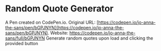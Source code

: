# Random Quote Generator

A Pen created on CodePen.io. Original URL: [https://codepen.io/jo-anna-the-sans/pen/bGPJNYN](https://codepen.io/jo-anna-the-sans/pen/bGPJNYN).
Website: https://codepen.io/jo-anna-the-sans/full/bGPJNYN
Generate random quotes upon load and clicking the provided button